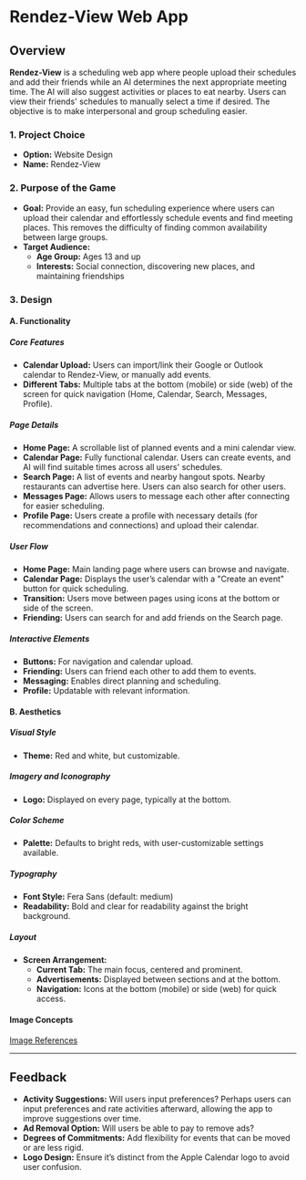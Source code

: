 # Rendez-View Web App

## Overview
**Rendez-View** is a scheduling web app where people upload their schedules and add their friends while an AI determines the next appropriate meeting time. The AI will also suggest activities or places to eat nearby. Users can view their friends' schedules to manually select a time if desired. The objective is to make interpersonal and group scheduling easier.

### 1. Project Choice
- **Option:** Website Design
- **Name:** Rendez-View

### 2. Purpose of the Game
- **Goal:** Provide an easy, fun scheduling experience where users can upload their calendar and effortlessly schedule events and find meeting places. This removes the difficulty of finding common availability between large groups.
- **Target Audience:**
  - **Age Group:** Ages 13 and up
  - **Interests:** Social connection, discovering new places, and maintaining friendships

### 3. Design

#### A. Functionality

##### Core Features
- **Calendar Upload:** Users can import/link their Google or Outlook calendar to Rendez-View, or manually add events.
- **Different Tabs:** Multiple tabs at the bottom (mobile) or side (web) of the screen for quick navigation (Home, Calendar, Search, Messages, Profile).

##### Page Details
- **Home Page:** A scrollable list of planned events and a mini calendar view.
- **Calendar Page:** Fully functional calendar. Users can create events, and AI will find suitable times across all users' schedules.
- **Search Page:** A list of events and nearby hangout spots. Nearby restaurants can advertise here. Users can also search for other users.
- **Messages Page:** Allows users to message each other after connecting for easier scheduling.
- **Profile Page:** Users create a profile with necessary details (for recommendations and connections) and upload their calendar.

##### User Flow
- **Home Page:** Main landing page where users can browse and navigate.
- **Calendar Page:** Displays the user’s calendar with a "Create an event" button for quick scheduling.
- **Transition:** Users move between pages using icons at the bottom or side of the screen.
- **Friending:** Users can search for and add friends on the Search page.

##### Interactive Elements
- **Buttons:** For navigation and calendar upload.
- **Friending:** Users can friend each other to add them to events.
- **Messaging:** Enables direct planning and scheduling.
- **Profile:** Updatable with relevant information.

#### B. Aesthetics

##### Visual Style
- **Theme:** Red and white, but customizable.

##### Imagery and Iconography
- **Logo:** Displayed on every page, typically at the bottom.

##### Color Scheme
- **Palette:** Defaults to bright reds, with user-customizable settings available.

##### Typography
- **Font Style:** Fera Sans (default: medium)
- **Readability:** Bold and clear for readability against the bright background.

##### Layout
- **Screen Arrangement:**
  - **Current Tab:** The main focus, centered and prominent.
  - **Advertisements:** Displayed between sections and at the bottom.
  - **Navigation:** Icons at the bottom (mobile) or side (web) for quick access.

#### Image Concepts
[Image References](https://imgur.com/a/rPhqEjC)

---

## Feedback
- **Activity Suggestions:** Will users input preferences? Perhaps users can input preferences and rate activities afterward, allowing the app to improve suggestions over time.
- **Ad Removal Option:** Will users be able to pay to remove ads?
- **Degrees of Commitments:** Add flexibility for events that can be moved or are less rigid.
- **Logo Design:** Ensure it’s distinct from the Apple Calendar logo to avoid user confusion.

